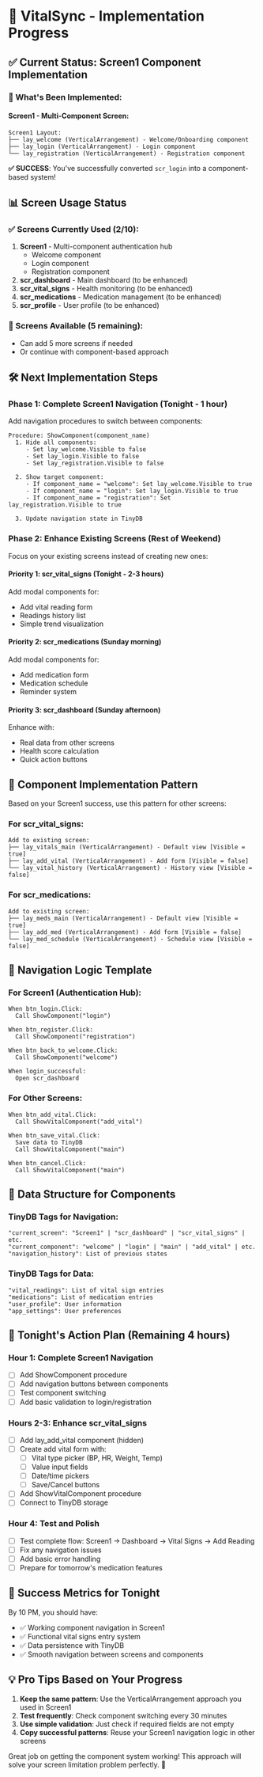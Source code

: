 # 🚀 VitalSync - Implementation Progress

## ✅ **Current Status: Screen1 Component Implementation**

### **🎯 What's Been Implemented:**

#### **Screen1 - Multi-Component Screen:**
```
Screen1 Layout:
├── lay_welcome (VerticalArrangement) - Welcome/Onboarding component
├── lay_login (VerticalArrangement) - Login component  
└── lay_registration (VerticalArrangement) - Registration component
```

**✅ SUCCESS**: You've successfully converted `scr_login` into a component-based system!

## 📊 **Screen Usage Status**

### **✅ Screens Currently Used (2/10):**
1. **Screen1** - Multi-component authentication hub
   - Welcome component
   - Login component  
   - Registration component
2. **scr_dashboard** - Main dashboard (to be enhanced)
3. **scr_vital_signs** - Health monitoring (to be enhanced)
4. **scr_medications** - Medication management (to be enhanced)
5. **scr_profile** - User profile (to be enhanced)

### **🎯 Screens Available (5 remaining):**
- Can add 5 more screens if needed
- Or continue with component-based approach

## 🛠️ **Next Implementation Steps**

### **Phase 1: Complete Screen1 Navigation (Tonight - 1 hour)**
Add navigation procedures to switch between components:

```blocks
Procedure: ShowComponent(component_name)
  1. Hide all components:
     - Set lay_welcome.Visible to false
     - Set lay_login.Visible to false  
     - Set lay_registration.Visible to false
  
  2. Show target component:
     - If component_name = "welcome": Set lay_welcome.Visible to true
     - If component_name = "login": Set lay_login.Visible to true
     - If component_name = "registration": Set lay_registration.Visible to true
  
  3. Update navigation state in TinyDB
```

### **Phase 2: Enhance Existing Screens (Rest of Weekend)**
Focus on your existing screens instead of creating new ones:

#### **Priority 1: scr_vital_signs (Tonight - 2-3 hours)**
Add modal components for:
- Add vital reading form
- Readings history list
- Simple trend visualization

#### **Priority 2: scr_medications (Sunday morning)**
Add modal components for:
- Add medication form
- Medication schedule
- Reminder system

#### **Priority 3: scr_dashboard (Sunday afternoon)**
Enhance with:
- Real data from other screens
- Health score calculation
- Quick action buttons

## 🎯 **Component Implementation Pattern**

Based on your Screen1 success, use this pattern for other screens:

### **For scr_vital_signs:**
```blocks
Add to existing screen:
├── lay_vitals_main (VerticalArrangement) - Default view [Visible = true]
├── lay_add_vital (VerticalArrangement) - Add form [Visible = false]
└── lay_vital_history (VerticalArrangement) - History view [Visible = false]
```

### **For scr_medications:**
```blocks
Add to existing screen:
├── lay_meds_main (VerticalArrangement) - Default view [Visible = true]
├── lay_add_med (VerticalArrangement) - Add form [Visible = false]
└── lay_med_schedule (VerticalArrangement) - Schedule view [Visible = false]
```

## 🔄 **Navigation Logic Template**

### **For Screen1 (Authentication Hub):**
```blocks
When btn_login.Click:
  Call ShowComponent("login")

When btn_register.Click:
  Call ShowComponent("registration")

When btn_back_to_welcome.Click:
  Call ShowComponent("welcome")

When login_successful:
  Open scr_dashboard
```

### **For Other Screens:**
```blocks
When btn_add_vital.Click:
  Call ShowVitalComponent("add_vital")

When btn_save_vital.Click:
  Save data to TinyDB
  Call ShowVitalComponent("main")

When btn_cancel.Click:
  Call ShowVitalComponent("main")
```

## 📱 **Data Structure for Components**

### **TinyDB Tags for Navigation:**
```
"current_screen": "Screen1" | "scr_dashboard" | "scr_vital_signs" | etc.
"current_component": "welcome" | "login" | "main" | "add_vital" | etc.
"navigation_history": List of previous states
```

### **TinyDB Tags for Data:**
```
"vital_readings": List of vital sign entries
"medications": List of medication entries  
"user_profile": User information
"app_settings": User preferences
```

## 🎯 **Tonight's Action Plan (Remaining 4 hours)**

### **Hour 1: Complete Screen1 Navigation**
- [ ] Add ShowComponent procedure
- [ ] Add navigation buttons between components
- [ ] Test component switching
- [ ] Add basic validation to login/registration

### **Hours 2-3: Enhance scr_vital_signs**
- [ ] Add lay_add_vital component (hidden)
- [ ] Create add vital form with:
  - [ ] Vital type picker (BP, HR, Weight, Temp)
  - [ ] Value input fields
  - [ ] Date/time pickers
  - [ ] Save/Cancel buttons
- [ ] Add ShowVitalComponent procedure
- [ ] Connect to TinyDB storage

### **Hour 4: Test and Polish**
- [ ] Test complete flow: Screen1 → Dashboard → Vital Signs → Add Reading
- [ ] Fix any navigation issues
- [ ] Add basic error handling
- [ ] Prepare for tomorrow's medication features

## 🎉 **Success Metrics for Tonight**

By 10 PM, you should have:
- ✅ Working component navigation in Screen1
- ✅ Functional vital signs entry system
- ✅ Data persistence with TinyDB
- ✅ Smooth navigation between screens and components

## 💡 **Pro Tips Based on Your Progress**

1. **Keep the same pattern**: Use the VerticalArrangement approach you used in Screen1
2. **Test frequently**: Check component switching every 30 minutes
3. **Use simple validation**: Just check if required fields are not empty
4. **Copy successful patterns**: Reuse your Screen1 navigation logic in other screens

Great job on getting the component system working! This approach will solve your screen limitation problem perfectly. 🚀
